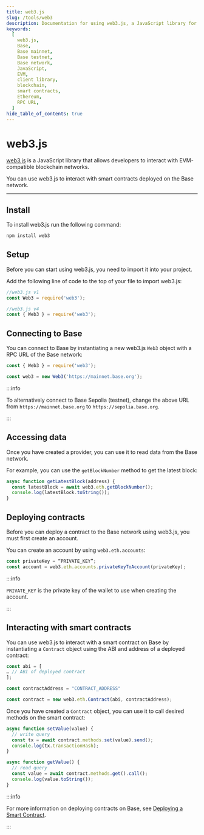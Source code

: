 ```yaml
---
title: web3.js
slug: /tools/web3
description: Documentation for using web3.js, a JavaScript library for interacting with EVM-compatible blockchains. This page covers installation, setup, connecting to the Base network and interacting with smart contracts.
keywords:
  [
    web3.js,
    Base,
    Base mainnet,
    Base testnet,
    Base network,
    JavaScript,
    EVM,
    client library,
    blockchain,
    smart contracts,
    Ethereum,
    RPC URL,
  ]
hide_table_of_contents: true
---
```


# web3.js

[web3.js](https://web3js.org/) is a JavaScript library that allows developers to interact with EVM-compatible blockchain networks.

You can use web3.js to interact with smart contracts deployed on the Base network.

---

## Install

To install web3.js run the following command:

```bash
npm install web3
```

## Setup

Before you can start using web3.js, you need to import it into your project.

Add the following line of code to the top of your file to import web3.js:

```javascript
//web3.js v1
const Web3 = require('web3');

//web3.js v4
const { Web3 } = require('web3');
```

## Connecting to Base

You can connect to Base by instantiating a new web3.js `Web3` object with a RPC URL of the Base network:

```javascript
const { Web3 } = require('web3');

const web3 = new Web3('https://mainnet.base.org');
```

:::info

To alternatively connect to Base Sepolia (testnet), change the above URL from `https://mainnet.base.org` to `https://sepolia.base.org`.

:::

## Accessing data

Once you have created a provider, you can use it to read data from the Base network.

For example, you can use the `getBlockNumber` method to get the latest block:

```javascript
async function getLatestBlock(address) {
  const latestBlock = await web3.eth.getBlockNumber();
  console.log(latestBlock.toString());
}
```

## Deploying contracts

Before you can deploy a contract to the Base network using web3.js, you must first create an account.

You can create an account by using `web3.eth.accounts`:

```javascript
const privateKey = “PRIVATE_KEY”;
const account = web3.eth.accounts.privateKeyToAccount(privateKey);
```

:::info

`PRIVATE_KEY` is the private key of the wallet to use when creating the account.

:::

## Interacting with smart contracts

You can use web3.js to interact with a smart contract on Base by instantiating a `Contract` object using the ABI and address of a deployed contract:

```javascript
const abi = [
… // ABI of deployed contract
];

const contractAddress = "CONTRACT_ADDRESS"

const contract = new web3.eth.Contract(abi, contractAddress);
```

Once you have created a `Contract` object, you can use it to call desired methods on the smart contract:

```javascript
async function setValue(value) {
  // write query
  const tx = await contract.methods.set(value).send();
  console.log(tx.transactionHash);
}

async function getValue() {
  // read query
  const value = await contract.methods.get().call();
  console.log(value.toString());
}
```

:::info

For more information on deploying contracts on Base, see [Deploying a Smart Contract](/tutorials/deploy-with-hardhat).

:::
